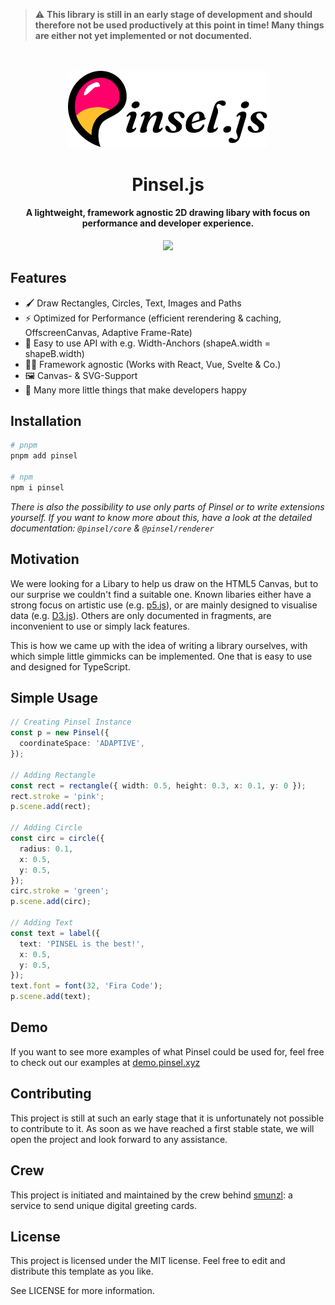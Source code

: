 > :warning: **This library is still in an early stage of development and should therefore not be used productively at this point in time! Many things are either not yet implemented or not documented.**

<p align="center" style="margin-top:3rem">
  <img src="./pinsel-logo-v-0-5.png" width="320px"/>
</p>
<h1 align="center">Pinsel.js</h1>
<h4 align="center">A lightweight, framework agnostic 2D drawing libary with focus on performance and developer experience.</h4>

<p align="center" style="margin-top:0.5rem">
  <a href="https://badge.fury.io/js/pinsel">
    <img src="https://badge.fury.io/js/pinsel.svg">
  </a>
</p>

## Features

- 🖌️ Draw Rectangles, Circles, Text, Images and Paths
- ⚡️ Optimized for Performance (efficient rerendering & caching, OffscreenCanvas, Adaptive Frame-Rate)
- 🔗 Easy to use API with e.g. Width-Anchors (shapeA.width = shapeB.width)
- 🙏🏽 Framework agnostic (Works with React, Vue, Svelte & Co.)
- 🖼️ Canvas- & SVG-Support
- 🎁 Many more little things that make developers happy

## Installation

```bash
# pnpm
pnpm add pinsel

# npm
npm i pinsel
```

_There is also the possibility to use only parts of Pinsel or to write extensions yourself. If you want to know more about this, have a look at the detailed documentation: `@pinsel/core` & `@pinsel/renderer`_

## Motivation
We were looking for a Libary to help us draw on the HTML5 Canvas, but to our surprise we couldn't find a suitable one. Known libaries either have a strong focus on artistic use (e.g. [p5.js](https://github.com/processing/p5.js?files=1)), or are mainly designed to visualise data (e.g. [D3.js](https://github.com/d3/d3)). Others are only documented in fragments, are inconvenient to use or simply lack features.

This is how we came up with the idea of writing a library ourselves, with which simple little gimmicks can be implemented. One that is easy to use and designed for TypeScript.

## Simple Usage
```typescript
// Creating Pinsel Instance
const p = new Pinsel({
  coordinateSpace: 'ADAPTIVE',
});

// Adding Rectangle
const rect = rectangle({ width: 0.5, height: 0.3, x: 0.1, y: 0 });
rect.stroke = 'pink';
p.scene.add(rect);

// Adding Circle
const circ = circle({
  radius: 0.1,
  x: 0.5,
  y: 0.5,
});
circ.stroke = 'green';
p.scene.add(circ);

// Adding Text
const text = label({
  text: 'PINSEL is the best!',
  x: 0.5,
  y: 0.5,
});
text.font = font(32, 'Fira Code');
p.scene.add(text);

```

## Demo
If you want to see more examples of what Pinsel could be used for, feel free to check out our examples at [demo.pinsel.xyz](https://demo.pinsel.xyz)

## Contributing

This project is still at such an early stage that it is unfortunately not possible to contribute to it. As soon as we have reached a first stable state, we will open the project and look forward to any assistance.

## Crew

This project is initiated and maintained by the crew behind [smunzl](https://smunzl.com): a service to send unique digital greeting cards.

## License

This project is licensed under the MIT license. Feel free to edit and distribute this template as you like.

See LICENSE for more information.
